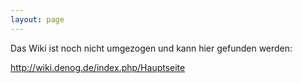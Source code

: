 ```yaml
---
layout: page
---
```


Das Wiki ist noch nicht umgezogen und kann hier gefunden werden:


http://wiki.denog.de/index.php/Hauptseite
